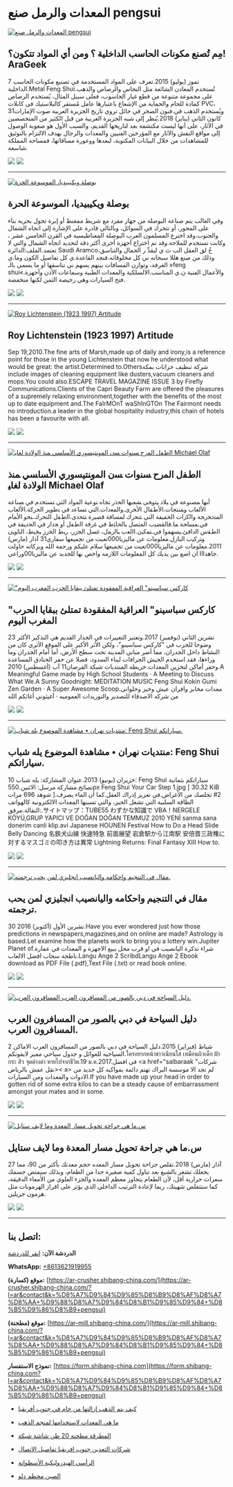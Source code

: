 # المعدات والرمل صنع pengsui

<a href="https://swt.shibang-china.com/?l=ar&img&k=%D8%A7%D9%84%D9%85%D8%B9%D8%AF%D8%A7%D8%AA+%D9%88%D8%A7%D9%84%D8%B1%D9%85%D9%84+%D8%B5%D9%86%D8%B9+pengsui" target="_blank">![المعدات والرمل صنع pengsui](http://static.shibang-china.com/all-800x300/1348.jpg)</a>

## مِم تُصنع مكونات الحاسب الداخلية ؟ ومن أي المواد تتكون؟! AraGeek
7 تموز (يوليو) 2015.تعرف على المواد المستخدمة في تصنيع مكونات الحاسب الداخلية.Metal Feng Shui.تُستخدم المعادن الشائعة مثل النحاس والرصاص والذهب على مجموعة متنوعة من قطع غيار الحاسوب، فعلى سبيل المثال، يُستخدم الرصاص كمادة للحام والحماية من الإشعاع باعتبارها عامل مُستقر كالبلاستيك في كابلات PVC، ويُستخدم الذهب في.فنون الصخر في حائل تروي تاريخ الجزيرة العربية صوت الإمارات31 كانون الثاني (يناير) 2018.يُنظر إلى شبه الجزيرة العربية من قبل الكثير من المتخصصين في الآثار، على أنها ليست مكتشفة بعد لتاريخها القديم، والسبب الأول هو صعوبة الوصول إلى مواقع النقش والآثار مع المؤرخين الفنيين والمعدات والرجال بهدف الالتزام بالتوثيق للمشاهدات من خلال البيانات المكتوبة، لبعدها ووعورة مسافاتها، فمساحة المملكة شاسعة.


<a href="https://whatsapp.shibangsoft.com/WhatsApp.php" target="_blank" title="WhatsApp">![](http://static.shibang-china.com/icon/whatsapp.png)</a> <a href="https://swt.shibang-china.com/?l=ar&icon&k=%D8%A7%D9%84%D9%85%D8%B9%D8%AF%D8%A7%D8%AA+%D9%88%D8%A7%D9%84%D8%B1%D9%85%D9%84+%D8%B5%D9%86%D8%B9+pengsui" target="_blank">![](http://static.shibang-china.com/icon/chat-ar.png)</a>

---

<a href="https://swt.shibang-china.com/?l=ar&img&k=%D8%A7%D9%84%D9%85%D8%B9%D8%AF%D8%A7%D8%AA+%D9%88%D8%A7%D9%84%D8%B1%D9%85%D9%84+%D8%B5%D9%86%D8%B9+pengsui" target="_blank">![بوصلة ويكيبيديا، الموسوعة الحرة](http://static.shibang-china.com/all-800x300/477.jpg)</a>

## بوصلة ويكيبيديا، الموسوعة الحرة
وفي الغالب يتم صناعة البوصلة من جهاز مفرد مع شريط ممغنط أو إبرة تحول بحرية بناء على المحور، أو تتحرك في السوائل، وبالتالي قادرة على الإشارة إلى اتجاه الشمال والجنوب.وقد اخترع المسلمون العرب البوصلة المغناطيسية في القرن الخامس عشر ، وكانت تستخدم للملاحة.وقد تم اختراع أجهزة أخرى أكثر دقة لتحديد اتجاه الشمال والتي لا تعتمد.الملف:الدائرة Saudi Aramcoخُ لق العقل الب ث ي ليقدِّ ر الجمال والتناسق، وذلك من صنع هللا سبحانه ني كل مخلوقاته.فنجد القاعدة.ي كل تفاصيل الكون وما.ي الغرفة، وتوازن المسافات بينهم يسهم ني تناسقها أو ما يسمى بالـ »feng shui«.والأعمال الفنية ن.ي المناسب.الالسلكية والمعدات الطبية وسماعات الأذن وأجهزة فتح السيارات.وهي رخيصة الثمن لكنها منخفضة.


<a href="https://whatsapp.shibangsoft.com/WhatsApp.php" target="_blank" title="WhatsApp">![](http://static.shibang-china.com/icon/whatsapp.png)</a> <a href="https://swt.shibang-china.com/?l=ar&icon&k=%D8%A7%D9%84%D9%85%D8%B9%D8%AF%D8%A7%D8%AA+%D9%88%D8%A7%D9%84%D8%B1%D9%85%D9%84+%D8%B5%D9%86%D8%B9+pengsui" target="_blank">![](http://static.shibang-china.com/icon/chat-ar.png)</a>

---

<a href="https://swt.shibang-china.com/?l=ar&img&k=%D8%A7%D9%84%D9%85%D8%B9%D8%AF%D8%A7%D8%AA+%D9%88%D8%A7%D9%84%D8%B1%D9%85%D9%84+%D8%B5%D9%86%D8%B9+pengsui" target="_blank">![Roy Lichtenstein (1923 1997) Artitude](http://static.shibang-china.com/all-800x300/1420.jpg)</a>

## Roy Lichtenstein (1923 1997) Artitude
Sep 19,2010.The fine arts of Marsh,made up of daily and irony,is a reference point for those in the young Lichtenstein that now he understood what would be great: the artist.Determined to.Othersشركة تنظيف خزانات بمكة include images of cleaning equipment like dusters,vacuum cleaners and mops.You could also.ESCAPE TRAVEL MAGAZINE ISSUE 3 by Firefly Communications.Clients of the Capri Beauty Farm are offered the pleasures of a supremely relaxing environment,together with the benefits of the most up to date equipment and.The FaIrMOnT waShInGTOn The Fairmont needs no introduction.a leader in the global hospitality industry,this chain of hotels has been a favourite with all.


<a href="https://whatsapp.shibangsoft.com/WhatsApp.php" target="_blank" title="WhatsApp">![](http://static.shibang-china.com/icon/whatsapp.png)</a> <a href="https://swt.shibang-china.com/?l=ar&icon&k=%D8%A7%D9%84%D9%85%D8%B9%D8%AF%D8%A7%D8%AA+%D9%88%D8%A7%D9%84%D8%B1%D9%85%D9%84+%D8%B5%D9%86%D8%B9+pengsui" target="_blank">![](http://static.shibang-china.com/icon/chat-ar.png)</a>

---

<a href="https://swt.shibang-china.com/?l=ar&img&k=%D8%A7%D9%84%D9%85%D8%B9%D8%AF%D8%A7%D8%AA+%D9%88%D8%A7%D9%84%D8%B1%D9%85%D9%84+%D8%B5%D9%86%D8%B9+pengsui" target="_blank">![اﻟطﻔل اﻟﻤرح ﺴﻨوات ﺴن اﻟﻤوﻨﺘﻴﺴوري اﻷﺴﺎﺴﻲ ﻤﻨذ اﻟوﻻدة ﻟﻐﺎﻴ Michael Olaf](http://static.shibang-china.com/all-800x300/488.jpg)</a>

## اﻟطﻔل اﻟﻤرح ﺴﻨوات ﺴن اﻟﻤوﻨﺘﻴﺴوري اﻷﺴﺎﺴﻲ ﻤﻨذ اﻟوﻻدة ﻟﻐﺎﻴ Michael Olaf
أﻨﻬﺎ ﻤﺼﻨوﻋﺔ ﻓﻲ ﺒﻼد ﻴﺘوﺨﯽ ﺸﻌﺒﻬﺎ اﻟﺤذر ﺘﺠﺎه ﻨوﻋﻴﺔ اﻟﻤواد اﻟﺘﻲ ﺘﺴﺘﺨدم ﻓﻲ ﺼﻨﺎﻋﺔ اﻷﻟﻌﺎب وﻤﻨﺘﺠﺎت.اﻷطﻔﺎل اﻷﺨرى.واﻟﻤﻌدات.اﻟﺘﻲ ﺘﺴﺎﻋد ﻓﻲ ﺘطوﻴر اﻟﺤرﮐﺔ.اﻷﻟﻌﺎب اﻟﻤﺘدﺤرﺠﺔ واﻟﮐرات اﻟﺨﻔﻴﻔﺔ اﻟﺘﻲ ﺘﺘﺤرك ﻟﻤﺴﺎﻓﺔ ﻗﺼﻴرة ﺘﺘﺤدى.اﻟطﻔل ﻟﻟﺘﺤرك.ﻨﺤو اﻷﻤﺎم ﻓﻲ.ﻤﺴﺎﺤﺔ ﻤﺎ.ﻓﺎﻟﻘﻀﻴب اﻟﻤﺘﺼل ﺒﺎﻟﺤﺎﺌط ﻓﻲ ﻏرﻓﺔ اﻟطﻔل أو ﺠدار ﻓﻲ اﻟﺤدﻴﻘﺔ ﻓﻲ اﻟطﻘس اﻟداﻓﺊ.ﻴﺴﻬﻤوا ﻓﻲ.ﺘﻤﮐﻴن.اﻟﻟﻌب ﺒﺎﻟرﻤل، ﻏﺴل اﻟﺠزر، رﺒط اﻟﺨرز ﺒﺨﻴط، اﻟﺘﻟوﻴن وﺘرﮐﻴب اﻟﺒﺎزل.معلومات عن ماليزيا000تعبت من تجميعها سفاري31 آذار (مارس) 2011.معلومات عن ماليزيا000تعبت من تجميعها سلام عليكم ورحمة الله وبركاته حاولت جاهدااا ان اضع بين يديك كل المعلومات اللازمه واخص بها للجديد عن ماليزيا00وراعي.


<a href="https://whatsapp.shibangsoft.com/WhatsApp.php" target="_blank" title="WhatsApp">![](http://static.shibang-china.com/icon/whatsapp.png)</a> <a href="https://swt.shibang-china.com/?l=ar&icon&k=%D8%A7%D9%84%D9%85%D8%B9%D8%AF%D8%A7%D8%AA+%D9%88%D8%A7%D9%84%D8%B1%D9%85%D9%84+%D8%B5%D9%86%D8%B9+pengsui" target="_blank">![](http://static.shibang-china.com/icon/chat-ar.png)</a>

---

<a href="https://swt.shibang-china.com/?l=ar&img&k=%D8%A7%D9%84%D9%85%D8%B9%D8%AF%D8%A7%D8%AA+%D9%88%D8%A7%D9%84%D8%B1%D9%85%D9%84+%D8%B5%D9%86%D8%B9+pengsui" target="_blank">![&quot;كاركس سباسينو&quot; العراقية المفقودة تمتلئ ببقايا الحرب المغرب اليوم](http://static.shibang-china.com/all-800x300/515.jpg)</a>

## &quot;كاركس سباسينو&quot; العراقية المفقودة تمتلئ ببقايا الحرب المغرب اليوم
23 تشرين الثاني (نوفمبر) 2017.وتعتبر التغييرات في الجدار القديم هي التذكير الأكثر وضوحا للحرب في &quot;كاركس سباسينو&quot;، ولكن الأثر الأكبر على الموقع الأثري كان من النشاط داخل الجدران، مما أضر مباني المدينة تحت سطح الأرض، أما أمام الجدران وما وراءها، فقد استخدم الجيش الجرافات لبناء السدود، فضلا عن حفر الخنادق المساعدة وحفر أماكن لتخزين المعدات.خريطه المنتديات شبكة القرصان11 آب (أغسطس) 2010.A Meaningful Game made by High School Students &middot; A Meeting to Discuss What We.A Sunny Goodnight: MEDITATION MUSIC Feng Shui Kokin Gumi Zen Garden &middot; A Super Awesome Scoop.معدات مخابز وافران عيش وخبز وحلوانى من شركه الاصدقاء للتصدير والتوريدات العموميه &middot; أغيثوني أغاثكم الله


<a href="https://whatsapp.shibangsoft.com/WhatsApp.php" target="_blank" title="WhatsApp">![](http://static.shibang-china.com/icon/whatsapp.png)</a> <a href="https://swt.shibang-china.com/?l=ar&icon&k=%D8%A7%D9%84%D9%85%D8%B9%D8%AF%D8%A7%D8%AA+%D9%88%D8%A7%D9%84%D8%B1%D9%85%D9%84+%D8%B5%D9%86%D8%B9+pengsui" target="_blank">![](http://static.shibang-china.com/icon/chat-ar.png)</a>

---

<a href="https://swt.shibang-china.com/?l=ar&img&k=%D8%A7%D9%84%D9%85%D8%B9%D8%AF%D8%A7%D8%AA+%D9%88%D8%A7%D9%84%D8%B1%D9%85%D9%84+%D8%B5%D9%86%D8%B9+pengsui" target="_blank">![منتديات نهران • مشاهدة الموضوع يله شباب: Feng Shui سياراتكم.](http://static.shibang-china.com/all-800x300/277.jpg)</a>

## منتديات نهران • مشاهدة الموضوع يله شباب: Feng Shui سياراتكم.
10 حزيران (يونيو) 2013.عنوان المشاركة: يله شباب: Feng Shui سياراتكم بثمانية نصائح.مشاركة مرسل: الاثنين.550px Feng Shui Your Car Step 1.jpg [ 30.32 KiB شوهد 696 مرات ].2# تخلصك من الأغراض.في تعزيز إدراك العقل.كما أن الماء يصرف الطاقة السلبية التي تشغل الحيز، والتي تسببها المعدات الالكترونية كالهواتف النقالة.مرفق:.サイトマップ：TUBE55 わずかな知識で VBA！NERGELE KÖYÜ,GRUP YAPICI VE DOĞAN DOĞAN TEMMUZ 2010 YENİ sanma sana donerim canli klip.avi Japanese HOUNEN Festival How to Do a Head Slide Belly Dancing 名鉄犬山線 快速特急 前面展望 岩倉駅から江南駅 安倍晋三政権に対するマスゴミの叩き方は異常 Lightning Returns: Final Fantasy XIII How to.


<a href="https://whatsapp.shibangsoft.com/WhatsApp.php" target="_blank" title="WhatsApp">![](http://static.shibang-china.com/icon/whatsapp.png)</a> <a href="https://swt.shibang-china.com/?l=ar&icon&k=%D8%A7%D9%84%D9%85%D8%B9%D8%AF%D8%A7%D8%AA+%D9%88%D8%A7%D9%84%D8%B1%D9%85%D9%84+%D8%B5%D9%86%D8%B9+pengsui" target="_blank">![](http://static.shibang-china.com/icon/chat-ar.png)</a>

---

<a href="https://swt.shibang-china.com/?l=ar&img&k=%D8%A7%D9%84%D9%85%D8%B9%D8%AF%D8%A7%D8%AA+%D9%88%D8%A7%D9%84%D8%B1%D9%85%D9%84+%D8%B5%D9%86%D8%B9+pengsui" target="_blank">![مقال في التنجيم واحكامه واليانصيب انجليزي لمن يحب ترجمته.](http://static.shibang-china.com/all-800x300/362.jpg)</a>

## مقال في التنجيم واحكامه واليانصيب انجليزي لمن يحب ترجمته.
30 تشرين الأول (أكتوبر) 2016.Have you ever wondered just how those predictions in newspapers,magazines,and on online are made? Astrology is based.Let examine how the planets work to bring you a lottery win.Jupiter Planet of.شراء تذكرة اليانصيب في او قرب محل يبيع الاجهزة و المعدات في عمارة ناطحة سحاب افضل الالعاب.Langu Ange 2 ScribdLangu Ange 2 Ebook download as PDF File (.pdf),Text File (.txt) or read book online.


<a href="https://whatsapp.shibangsoft.com/WhatsApp.php" target="_blank" title="WhatsApp">![](http://static.shibang-china.com/icon/whatsapp.png)</a> <a href="https://swt.shibang-china.com/?l=ar&icon&k=%D8%A7%D9%84%D9%85%D8%B9%D8%AF%D8%A7%D8%AA+%D9%88%D8%A7%D9%84%D8%B1%D9%85%D9%84+%D8%B5%D9%86%D8%B9+pengsui" target="_blank">![](http://static.shibang-china.com/icon/chat-ar.png)</a>

---

<a href="https://swt.shibang-china.com/?l=ar&img&k=%D8%A7%D9%84%D9%85%D8%B9%D8%AF%D8%A7%D8%AA+%D9%88%D8%A7%D9%84%D8%B1%D9%85%D9%84+%D8%B5%D9%86%D8%B9+pengsui" target="_blank">![دليل السياحة في دبي بالصور من المسافرون العرب المسافرون العرب.](http://static.shibang-china.com/all-800x300/69.jpg)</a>

## دليل السياحة في دبي بالصور من المسافرون العرب المسافرون العرب.
2 شباط (فبراير) 2015.دليل السياحة في دبي بالصور من المسافرون العرب الاماكن السياحيه للعوائل و جدول سياحي مميز لايفوتكم.ใครอยากหน้าขาวเนียนใส เหมือนผิวเด็ก ฝ้า กระ สิว จุดด่างดำ หายไปจากชีวิต.19 ม.ค.2017.فى افضل &lt;a href=&quot;salbaraak &quot;شركات نقل عفش بالرياض&gt;&lt; a&gt; لم تجد الا موسسة البراك تهتم دائمة بمواكبه كل جديد من الادوات والمعدات ومن السيارات.If you have made up your head in order to gotten rid of some extra kilos to can be a steady cause of embarrassment amongst your mates and in some.


<a href="https://whatsapp.shibangsoft.com/WhatsApp.php" target="_blank" title="WhatsApp">![](http://static.shibang-china.com/icon/whatsapp.png)</a> <a href="https://swt.shibang-china.com/?l=ar&icon&k=%D8%A7%D9%84%D9%85%D8%B9%D8%AF%D8%A7%D8%AA+%D9%88%D8%A7%D9%84%D8%B1%D9%85%D9%84+%D8%B5%D9%86%D8%B9+pengsui" target="_blank">![](http://static.shibang-china.com/icon/chat-ar.png)</a>

---

<a href="https://swt.shibang-china.com/?l=ar&img&k=%D8%A7%D9%84%D9%85%D8%B9%D8%AF%D8%A7%D8%AA+%D9%88%D8%A7%D9%84%D8%B1%D9%85%D9%84+%D8%B5%D9%86%D8%B9+pengsui" target="_blank">![س.ما هي جراحة تحويل مسار المعدة وما لايف ستايل](http://static.shibang-china.com/all-800x300/1053.jpg)</a>

## س.ما هي جراحة تحويل مسار المعدة وما لايف ستايل
27 آذار (مارس) 2018.تقلص جراحة تحويل مسار المعده حجم معدتك بأكثر من 90، مما يجعلك تشعر بالشبع بعد تناول كمية صغيرة جدا من الطعام، وبذلك سيمتص جسمك سعرات حرارية أقل، لأن الطعام يتجاوز معظم المعدة والجزء العلوي من الأمعاء الدقيقة، كما ستتقلص شهيتك، ربما لإعادة الترتيب الداخلي الذي يؤثر على افراز الهرمونات مثل هرمون جريلين.

<a href="https://whatsapp.shibangsoft.com/WhatsApp.php" target="_blank" title="WhatsApp">![](http://static.shibang-china.com/icon/whatsapp.png)</a> <a href="https://swt.shibang-china.com/?l=ar&icon&k=%D8%A7%D9%84%D9%85%D8%B9%D8%AF%D8%A7%D8%AA+%D9%88%D8%A7%D9%84%D8%B1%D9%85%D9%84+%D8%B5%D9%86%D8%B9+pengsui" target="_blank">![](http://static.shibang-china.com/icon/chat-ar.png)</a>

---
## اتصل بنا:

**الدردشة الآن:** [انقر للدردشة](https://swt.shibang-china.com?l=ar&contact&k=%D8%A7%D9%84%D9%85%D8%B9%D8%AF%D8%A7%D8%AA+%D9%88%D8%A7%D9%84%D8%B1%D9%85%D9%84+%D8%B5%D9%86%D8%B9+pengsui)

**WhatsApp:**  [+8613621919955](https://whatsapp.shibangsoft.com/WhatsApp.php)

**موقع (كسارة):** [https://ar-crusher.shibang-china.com/](https://ar-crusher.shibang-china.com/?l=ar&contact&k=%D8%A7%D9%84%D9%85%D8%B9%D8%AF%D8%A7%D8%AA+%D9%88%D8%A7%D9%84%D8%B1%D9%85%D9%84+%D8%B5%D9%86%D8%B9+pengsui)

**موقع (مطحنة):** [https://ar-mill.shibang-china.com/](https://ar-mill.shibang-china.com/?l=ar&contact&k=%D8%A7%D9%84%D9%85%D8%B9%D8%AF%D8%A7%D8%AA+%D9%88%D8%A7%D9%84%D8%B1%D9%85%D9%84+%D8%B5%D9%86%D8%B9+pengsui)

**نموذج الاستفسار:** [https://form.shibang-china.com](https://form.shibang-china.com?l=ar&contact&k=%D8%A7%D9%84%D9%85%D8%B9%D8%AF%D8%A7%D8%AA+%D9%88%D8%A7%D9%84%D8%B1%D9%85%D9%84+%D8%B5%D9%86%D8%B9+pengsui)

* [كيف يتم الذهب إزالتها من خام في جنوب أفريقيا](../29/%D9%83%D9%8A%D9%81%20%D9%8A%D8%AA%D9%85%20%D8%A7%D9%84%D8%B0%D9%87%D8%A8%20%D8%A5%D8%B2%D8%A7%D9%84%D8%AA%D9%87%D8%A7%20%D9%85%D9%86%20%D8%AE%D8%A7%D9%85%20%D9%81%D9%8A%20%D8%AC%D9%86%D9%88%D8%A8%20%D8%A3%D9%81%D8%B1%D9%8A%D9%82%D9%8A%D8%A7.md)

* [ما هي المعدات لاستخدامها لمنجم الذهب](../30/%D9%85%D8%A7%20%D9%87%D9%8A%20%D8%A7%D9%84%D9%85%D8%B9%D8%AF%D8%A7%D8%AA%20%D9%84%D8%A7%D8%B3%D8%AA%D8%AE%D8%AF%D8%A7%D9%85%D9%87%D8%A7%20%D9%84%D9%85%D9%86%D8%AC%D9%85%20%D8%A7%D9%84%D8%B0%D9%87%D8%A8.md)

* [المطرقة مطحنة 20 طن شاشة شبكة](../29/%D8%A7%D9%84%D9%85%D8%B7%D8%B1%D9%82%D8%A9%20%D9%85%D8%B7%D8%AD%D9%86%D8%A9%2020%20%D8%B7%D9%86%20%D8%B4%D8%A7%D8%B4%D8%A9%20%D8%B4%D8%A8%D9%83%D8%A9.md)

* [شركات التعدين جنوب افريقيا تفاصيل الاتصال](../29/%D8%B4%D8%B1%D9%83%D8%A7%D8%AA%20%D8%A7%D9%84%D8%AA%D8%B9%D8%AF%D9%8A%D9%86%20%D8%AC%D9%86%D9%88%D8%A8%20%D8%A7%D9%81%D8%B1%D9%8A%D9%82%D9%8A%D8%A7%20%D8%AA%D9%81%D8%A7%D8%B5%D9%8A%D9%84%20%D8%A7%D9%84%D8%A7%D8%AA%D8%B5%D8%A7%D9%84.md)

* [الرأسي الهيدروليكية الأسطوانة](../28/%D8%A7%D9%84%D8%B1%D8%A3%D8%B3%D9%8A%20%D8%A7%D9%84%D9%87%D9%8A%D8%AF%D8%B1%D9%88%D9%84%D9%8A%D9%83%D9%8A%D8%A9%20%D8%A7%D9%84%D8%A3%D8%B3%D8%B7%D9%88%D8%A7%D9%86%D8%A9.md)

* [الصين محطم دلو](../27/%D8%A7%D9%84%D8%B5%D9%8A%D9%86%20%D9%85%D8%AD%D8%B7%D9%85%20%D8%AF%D9%84%D9%88.md)